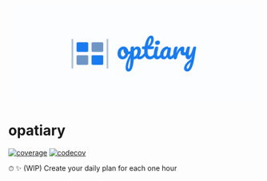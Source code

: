 ![Thumbnail - optiary](./images/thumbnail.png)

# opatiary
[![coverage](https://github.com/loxygenK/optiary-api/actions/workflows/coverage.yml/badge.svg)](https://github.com/loxygenK/optiary-api/actions/workflows/coverage.yml) [![codecov](https://codecov.io/gh/loxygenK/optiary/branch/main/graph/badge.svg?token=4XLHEUUXA3)](https://codecov.io/gh/loxygenK/optiary)

⏱ ✨ (WIP) Create your daily plan for each one hour
